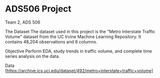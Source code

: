 # ADS506 Project

Team 2, ADS 506

The Dataset
The dataset used in this project is the "Metro Interstate Traffic Volume" dataset from the UC Irvine Machine Learning Repository. It contains 48,204 observations and 8 columns.

Objective
Perform EDA, study trends in traffic volume, and complete time series analysis on the data.

Data
[https://archive.ics.uci.edu/dataset/492/metro+interstate+traffic+volume]
